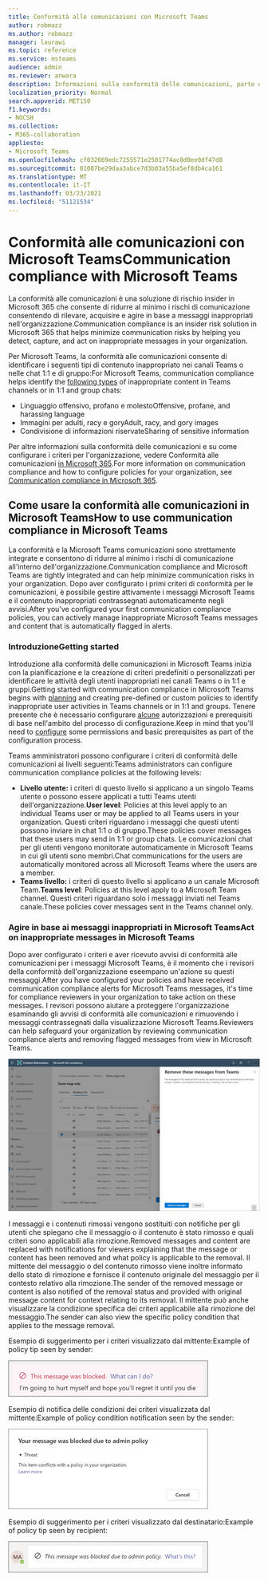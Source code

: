 ```yaml
---
title: Conformità alle comunicazioni con Microsoft Teams
author: robmazz
ms.author: robmazz
manager: laurawi
ms.topic: reference
ms.service: msteams
audience: admin
ms.reviewer: anwara
description: Informazioni sulla conformità delle comunicazioni, parte del set di soluzioni di rischio insider, dal punto di vista Microsoft Teams (fa parte della funzionalità di conformità alle comunicazioni M365).
localization_priority: Normal
search.appverid: MET150
f1.keywords:
- NOCSH
ms.collection:
- M365-collaboration
appliesto:
- Microsoft Teams
ms.openlocfilehash: cf032669edc7255571e2501774ac0d0ee0df47d8
ms.sourcegitcommit: 01087be29daa3abce7d3b03a55ba5ef8db4ca161
ms.translationtype: MT
ms.contentlocale: it-IT
ms.lasthandoff: 03/23/2021
ms.locfileid: "51121534"
---
```

# <a name="communication-compliance-with-microsoft-teams"></a><span data-ttu-id="2fa02-103">Conformità alle comunicazioni con Microsoft Teams</span><span class="sxs-lookup"><span data-stu-id="2fa02-103">Communication compliance with Microsoft Teams</span></span>

<span data-ttu-id="2fa02-104">La conformità alle comunicazioni è una soluzione di rischio insider in Microsoft 365 che consente di ridurre al minimo i rischi di comunicazione consentendo di rilevare, acquisire e agire in base a messaggi inappropriati nell'organizzazione.</span><span class="sxs-lookup"><span data-stu-id="2fa02-104">Communication compliance is an insider risk solution in Microsoft 365 that helps minimize communication risks by helping you detect, capture, and act on inappropriate messages in your organization.</span></span>

<span data-ttu-id="2fa02-105">Per Microsoft Teams, la conformità alle [](/microsoft-365/compliance/communication-compliance-feature-reference) comunicazioni consente di identificare i seguenti tipi di contenuto inappropriato nei canali Teams o nelle chat 1:1 e di gruppo:</span><span class="sxs-lookup"><span data-stu-id="2fa02-105">For Microsoft Teams, communication compliance helps identify the [following types](/microsoft-365/compliance/communication-compliance-feature-reference) of inappropriate content in Teams channels or in 1:1 and group chats:</span></span>

- <span data-ttu-id="2fa02-106">Linguaggio offensivo, profano e molesto</span><span class="sxs-lookup"><span data-stu-id="2fa02-106">Offensive, profane, and harassing language</span></span>
- <span data-ttu-id="2fa02-107">Immagini per adulti, racy e gory</span><span class="sxs-lookup"><span data-stu-id="2fa02-107">Adult, racy, and gory images</span></span>
- <span data-ttu-id="2fa02-108">Condivisione di informazioni riservate</span><span class="sxs-lookup"><span data-stu-id="2fa02-108">Sharing of sensitive information</span></span>

<span data-ttu-id="2fa02-109">Per altre informazioni sulla conformità delle comunicazioni e su come configurare i criteri per l'organizzazione, vedere Conformità alle comunicazioni [in Microsoft 365](/microsoft-365/compliance/communication-compliance).</span><span class="sxs-lookup"><span data-stu-id="2fa02-109">For more information on communication compliance and how to configure policies for your organization, see [Communication compliance in Microsoft 365](/microsoft-365/compliance/communication-compliance).</span></span>

## <a name="how-to-use-communication-compliance-in-microsoft-teams"></a><span data-ttu-id="2fa02-110">Come usare la conformità alle comunicazioni in Microsoft Teams</span><span class="sxs-lookup"><span data-stu-id="2fa02-110">How to use communication compliance in Microsoft Teams</span></span>

<span data-ttu-id="2fa02-111">La conformità e la Microsoft Teams comunicazioni sono strettamente integrate e consentono di ridurre al minimo i rischi di comunicazione all'interno dell'organizzazione.</span><span class="sxs-lookup"><span data-stu-id="2fa02-111">Communication compliance and Microsoft Teams are tightly integrated and can help minimize communication risks in your organization.</span></span> <span data-ttu-id="2fa02-112">Dopo aver configurato i primi criteri di conformità per le comunicazioni, è possibile gestire attivamente i messaggi Microsoft Teams e il contenuto inappropriati contrassegnati automaticamente negli avvisi.</span><span class="sxs-lookup"><span data-stu-id="2fa02-112">After you've configured your first communication compliance policies, you can actively manage inappropriate Microsoft Teams messages and content that is automatically flagged in alerts.</span></span>

### <a name="getting-started"></a><span data-ttu-id="2fa02-113">Introduzione</span><span class="sxs-lookup"><span data-stu-id="2fa02-113">Getting started</span></span>

<span data-ttu-id="2fa02-114">Introduzione alla conformità delle comunicazioni in [](/microsoft-365/compliance/communication-compliance-plan) Microsoft Teams inizia con la pianificazione e la creazione di criteri predefiniti o personalizzati per identificare le attività degli utenti inappropriati nei canali Teams o in 1:1 e gruppi.</span><span class="sxs-lookup"><span data-stu-id="2fa02-114">Getting started with communication compliance in Microsoft Teams begins with [planning](/microsoft-365/compliance/communication-compliance-plan) and creating pre-defined or custom policies to identify inappropriate user activities in Teams channels or in 1:1 and groups.</span></span> <span data-ttu-id="2fa02-115">Tenere presente che è necessario configurare [alcune](/microsoft-365/compliance/communication-compliance-configure) autorizzazioni e prerequisiti di base nell'ambito del processo di configurazione.</span><span class="sxs-lookup"><span data-stu-id="2fa02-115">Keep in mind that you'll need to [configure](/microsoft-365/compliance/communication-compliance-configure) some permissions and basic prerequisites as part of the configuration process.</span></span>

<span data-ttu-id="2fa02-116">Teams amministratori possono configurare i criteri di conformità delle comunicazioni ai livelli seguenti:</span><span class="sxs-lookup"><span data-stu-id="2fa02-116">Teams administrators can configure communication compliance policies at the following levels:</span></span>

- <span data-ttu-id="2fa02-117">**Livello utente:** i criteri di questo livello si applicano a un singolo Teams utente o possono essere applicati a tutti Teams utenti dell'organizzazione.</span><span class="sxs-lookup"><span data-stu-id="2fa02-117">**User level**: Policies at this level apply to an individual Teams user or may be applied to all Teams users in your organization.</span></span> <span data-ttu-id="2fa02-118">Questi criteri riguardano i messaggi che questi utenti possono inviare in chat 1:1 o di gruppo.</span><span class="sxs-lookup"><span data-stu-id="2fa02-118">These policies cover messages that these users may send in 1:1 or group chats.</span></span> <span data-ttu-id="2fa02-119">Le comunicazioni chat per gli utenti vengono monitorate automaticamente in Microsoft Teams in cui gli utenti sono membri.</span><span class="sxs-lookup"><span data-stu-id="2fa02-119">Chat communications for the users are automatically monitored across all Microsoft Teams where the users are a member.</span></span>
- <span data-ttu-id="2fa02-120">**Teams livello:** i criteri di questo livello si applicano a un canale Microsoft Team.</span><span class="sxs-lookup"><span data-stu-id="2fa02-120">**Teams level**: Policies at this level apply to a Microsoft Team channel.</span></span> <span data-ttu-id="2fa02-121">Questi criteri riguardano solo i messaggi inviati nel Teams canale.</span><span class="sxs-lookup"><span data-stu-id="2fa02-121">These policies cover messages sent in the Teams channel only.</span></span>

### <a name="act-on-inappropriate-messages-in-microsoft-teams"></a><span data-ttu-id="2fa02-122">Agire in base ai messaggi inappropriati in Microsoft Teams</span><span class="sxs-lookup"><span data-stu-id="2fa02-122">Act on inappropriate messages in Microsoft Teams</span></span>

<span data-ttu-id="2fa02-123">Dopo aver configurato i criteri e aver ricevuto avvisi di conformità alle comunicazioni per i messaggi Microsoft Teams, è il momento che i revisori della conformità dell'organizzazione eseempano un'azione su questi messaggi.</span><span class="sxs-lookup"><span data-stu-id="2fa02-123">After you have configured your policies and have received communication compliance alerts for Microsoft Teams messages, it's time for compliance reviewers in your organization to take action on these messages.</span></span> <span data-ttu-id="2fa02-124">I revisori possono aiutare a proteggere l'organizzazione esaminando gli avvisi di conformità alle comunicazioni e rimuovendo i messaggi contrassegnati dalla visualizzazione Microsoft Teams.</span><span class="sxs-lookup"><span data-stu-id="2fa02-124">Reviewers can help safeguard your organization by reviewing communication compliance alerts and removing flagged messages from view in Microsoft Teams.</span></span>

![Rimuovere un messaggio in Teams](./media/communication-compliance-remove-teams-message.png)

<span data-ttu-id="2fa02-126">I messaggi e i contenuti rimossi vengono sostituiti con notifiche per gli utenti che spiegano che il messaggio o il contenuto è stato rimosso e quali criteri sono applicabili alla rimozione.</span><span class="sxs-lookup"><span data-stu-id="2fa02-126">Removed messages and content are replaced with notifications for viewers explaining that the message or content has been removed and what policy is applicable to the removal.</span></span> <span data-ttu-id="2fa02-127">Il mittente del messaggio o del contenuto rimosso viene inoltre informato dello stato di rimozione e fornisce il contenuto originale del messaggio per il contesto relativo alla rimozione.</span><span class="sxs-lookup"><span data-stu-id="2fa02-127">The sender of the removed message or content is also notified of the removal status and provided with original message content for context relating to its removal.</span></span> <span data-ttu-id="2fa02-128">Il mittente può anche visualizzare la condizione specifica dei criteri applicabile alla rimozione del messaggio.</span><span class="sxs-lookup"><span data-stu-id="2fa02-128">The sender can also view the specific policy condition that applies to the message removal.</span></span>

<span data-ttu-id="2fa02-129">Esempio di suggerimento per i criteri visualizzato dal mittente:</span><span class="sxs-lookup"><span data-stu-id="2fa02-129">Example of policy tip seen by sender:</span></span>

![Suggerimento per i criteri per il mittente](./media/communication-compliance-warning-1.png)

<span data-ttu-id="2fa02-131">Esempio di notifica delle condizioni dei criteri visualizzata dal mittente:</span><span class="sxs-lookup"><span data-stu-id="2fa02-131">Example of policy condition notification seen by the sender:</span></span>

![Informazioni sulle condizioni dei criteri per il mittente](./media/communication-compliance-warning-2.png)

<span data-ttu-id="2fa02-133">Esempio di suggerimento per i criteri visualizzato dal destinatario:</span><span class="sxs-lookup"><span data-stu-id="2fa02-133">Example of policy tip seen by recipient:</span></span>

![Suggerimento per i criteri per il destinatario](./media/communication-compliance-warning-3.png)
